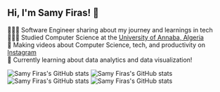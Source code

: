 ## Hi, I'm Samy Firas! 👋

👨🏽‍💻 Software Engineer sharing about my journey and learnings in tech <br/>
👨🏽‍🎓 Studied Computer Science at the [University of Annaba, Algeria](https://www.univ-annaba.dz)  <br/>
🎨 Making videos about Computer Science, tech, and productivity on [Instagram](https://www.instagram.com/samyfiras/) <br/>
💭 Currently learning about data analytics and data visualization! <br/>

![Samy Firas's GitHub stats](https://github-readme-stats.vercel.app/api?username=Samyfiras07&show_icons=true&theme=dark)
![Samy Firas's GitHub stats](https://github-readme-stats.vercel.app/api?username=Samyfiras07&show_icons=true&theme=merko)
![Samy Firas's GitHub stats](https://github-readme-stats.vercel.app/api?username=Samyfiras07&show_icons=true&theme=gruvbox)
![Samy Firas's GitHub stats](https://github-readme-stats.vercel.app/api?username=Samyfiras07&show_icons=true&theme=tokyonight)


